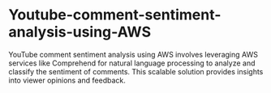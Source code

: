 # Youtube-comment-sentiment-analysis-using-AWS
 YouTube comment sentiment analysis using AWS involves leveraging AWS services like Comprehend for natural language processing to analyze and classify the sentiment of comments. This scalable solution provides insights into viewer opinions and feedback.
